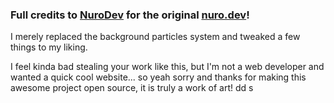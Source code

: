 ### Full credits to [NuroDev](https://github.com/NuroDev) for the original [nuro.dev](https://github.com/NuroDev/nuro.dev)!

I merely replaced the background particles system and tweaked a few things to my liking.

I feel kinda bad stealing your work like this, but I'm not a web developer and wanted a quick cool website... so yeah sorry and thanks for making this awesome project open source, it is truly a work of art!
dd
s
